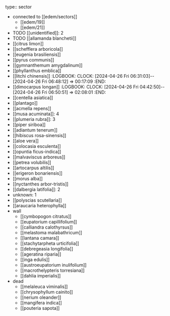 type:: sector

- connected to [[edem/sectors]]
	- [[edem/19]]
	- [[edem/21]]
- TODO [[unidentified]]: 2
- TODO [[allamanda blanchetii]]
- [[citrus limon]]
- [[schefflera arboricola]]
- [[eugenia brasiliensis]]
- [[pyrus communis]]
- [[gymnanthemum amygdalinum]]
- [[phyllanthus emblica]]
- [[litchi chinensis]]
  :LOGBOOK:
  CLOCK: [2024-04-26 Fri 06:31:03]--[2024-04-26 Fri 06:48:12] =>  00:17:09
  :END:
- [[dimocarpus longan]]
  :LOGBOOK:
  CLOCK: [2024-04-26 Fri 04:42:50]--[2024-04-26 Fri 06:50:51] =>  02:08:01
  :END:
- [[centella asiatica]]
- [[plantago]]
- [[acmella repens]]
- [[musa acuminata]]: 4
- [[plumeria rubra]]: 3
- [[piper siriboa]]
- [[adiantum tenerum]]
- [[hibiscus rosa-sinensis]]
- [[aloe vera]]
- [[colocasia esculenta]]
- [[opuntia ficus-indica]]
- [[malvaviscus arboreus]]
- [[petrea volubilis]]
- [[artocarpus altilis]]
- [[erigeron bonariensis]]
- [[morus alba]]
- [[nyctanthes arbor-tristis]]
- [[dalbergia latifolia]]: 2
- unknown: 1
- [[polyscias scutellaria]]
- [[araucaria heterophylla]]
- wall
	- [[cymbopogon citratus]]
	- [[eupatorium capillifolium]]
	- [[calliandra calothyrsus]]
	- [[melastoma malabathricum]]
	- [[lantana camara]]
	- [[stachytarpheta urticifolia]]
	- [[debregeasia longifolia]]
	- [[ageratina riparia]]
	- [[inga edulis]]
	- [[austroeupatorium inulifolium]]
	- [[macrothelypteris torresiana]]
	- [[dahlia imperialis]]
- dead
	- [[melaleuca viminalis]]
	- [[chrysophyllum cainito]]
	- [[nerium oleander]]
	- [[mangifera indica]]
	- [[pouteria sapota]]